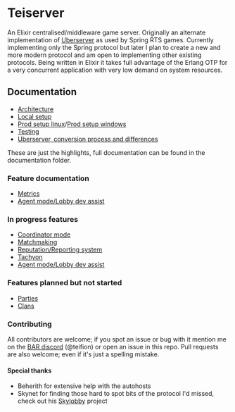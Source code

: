 # Teiserver
An Elixir centralised/middleware game server. Originally an alternate implementation of [Uberserver](https://github.com/spring/uberserver) as used by Spring RTS games. Currently implementing only the Spring protocol but later I plan to create a new and more modern protocol and am open to implementing other existing protocols. Being written in Elixir it takes full advantage of the Erlang OTP for a very concurrent application with very low demand on system resources.

## Documentation
- [Architecture](/documents/architecture.md)
- [Local setup](/documents/dev_guides/local_setup.md)
- [Prod setup linux](/documents/dev_guides/production_setup_linux.md)/[Prod setup windows](/documents/dev_guides/production_setup_windows.md)
- [Testing](/documents/dev_guides/testing.md)
- [Uberserver, conversion process and differences](/documents/dev_guides/uberserver.md)

These are just the highlights, full documentation can be found in the documentation folder.

### Feature documentation
- [Metrics](/documents/planned_designs/metrics.md)
- [Agent mode/Lobby dev assist](/documents/dev_guides/discord_bot.md)

### In progress features
- [Coordinator mode](/documents/planned_designs/coordinator.md)
- [Matchmaking](/documents/spring/matchmaking.md)
- [Reputation/Reporting system](/documents/designs/planned_reputation.md)
- [Tachyon](/documents/tachyon)
- [Agent mode/Lobby dev assist](/documents/planned_designs/agent_mode.md)

### Features planned but not started
- [Parties](/documents/spring/parties.md)
- [Clans](/documents/planned_designs/clans.md)

### Contributing
All contributors are welcome; if you spot an issue or bug with it mention me on the [BAR discord](https://discord.gg/N968ddE) (@teifion) or open an issue in this repo. Pull requests are also welcome; even if it's just a spelling mistake.

#### Special thanks
- Beherith for extensive help with the autohosts
- Skynet for finding those hard to spot bits of the protocol I'd missed, check out his [Skylobby](https://github.com/skynet-gh/skylobby) project
